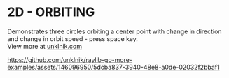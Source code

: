 
# 2D - ORBITING
Demonstrates three circles orbiting a center point with change in direction and change in orbit speed - press space key.  
View more at [unklnik.com](https://unklnik.com/posts/2d-orbiting/)

https://github.com/unklnik/raylib-go-more-examples/assets/146096950/5dcba837-3940-48e8-a0de-02032f2bbaf1
